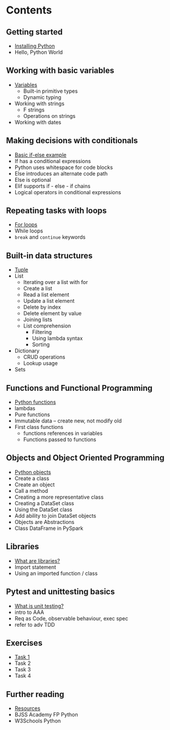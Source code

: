 # Contents

## Getting started

- [Installing Python](/getting-started.md)
- Hello, Python World

## Working with basic variables

- [Variables](/01-variables.md)
  - Built-in primitive types
  - Dynamic typing
- Working with strings
  - F strings
  - Operations on strings
- Working with dates

## Making decisions with conditionals

- [Basic if-else example](/02-conditionals.md)
- If has a conditional expressions
- Python uses whitespace for code blocks
- Else introduces an alternate code path
- Else is optional
- Elif supports if - else - if chains
- Logical operators in conditional expressions

## Repeating tasks with loops

- [For loops](/03-loops.md)
- While loops
- `break` and `continue` keywords

## Built-in data structures

- [Tuple](/04-data-structures.md)
- List
  - Iterating over a list with for
  - Create a list
  - Read a list element
  - Update a list element
  - Delete by index
  - Delete element by value
  - Joining lists
  - List comprehension
    - Filtering
    - Using lambda syntax
    - Sorting
- Dictionary
  - CRUD operations
  - Lookup usage
- Sets

## Functions and Functional Programming

- [Python functions](/05-functions.md)
- lambdas
- Pure functions
- Immutable data – create new, not modify old
- First class functions
  - functions references in variables
  - Functions passed to functions

## Objects and Object Oriented Programming

- [Python objects](/06-objects.md)
- Create a class
- Create an object
- Call a method
- Creating a more representative class
- Creating a DataSet class
- Using the DataSet class
- Add ability to join DataSet objects
- Objects are Abstractions
- Class DataFrame in PySpark

## Libraries

- [What are libraries?](/07-libraries.md)
- Import statement
- Using an imported function / class

## Pytest and unittesting basics

- [What is unit testing?](/08-unit-test.md)
- intro to AAA
- Req as Code, observable behaviour, exec spec
- refer to adv TDD

## Exercises

- [Task 1](/exercises.md)
- Task 2
- Task 3
- Task 4

## Further reading

- [Resources](/further.md)
- BJSS Academy FP Python
- W3Schools Python
